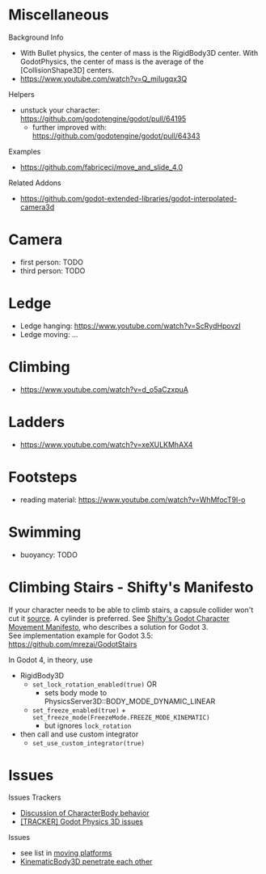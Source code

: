 # Miscellaneous

Background Info
* With Bullet physics, the center of mass is the RigidBody3D center. With GodotPhysics, the center of mass is the average of the [CollisionShape3D] centers.
* https://www.youtube.com/watch?v=Q_miIugqx3Q

Helpers
* unstuck your character: https://github.com/godotengine/godot/pull/64195
  * further improved with: https://github.com/godotengine/godot/pull/64343

Examples
* https://github.com/fabriceci/move_and_slide_4.0

Related Addons
* https://github.com/godot-extended-libraries/godot-interpolated-camera3d


# Camera

* first person: TODO
* third person: TODO


# Ledge

* Ledge hanging: https://www.youtube.com/watch?v=ScRydHpovzI
* Ledge moving: …


# Climbing

* https://www.youtube.com/watch?v=d_o5aCzxpuA


# Ladders

* https://www.youtube.com/watch?v=xeXULKMhAX4


# Footsteps

* reading material: https://www.youtube.com/watch?v=WhMfocT9l-o


# Swimming

* buoyancy: TODO


# Climbing Stairs - Shifty's Manifesto

If your character needs to be able to climb stairs, a capsule collider won't cut it [source](https://github.com/godotengine/godot-proposals/issues/2751). A cylinder is preferred. See [Shifty's Godot Character Movement Manifesto](character_controller_by_shifty.md), who describes a solution for Godot 3.  
See implementation example for Godot 3.5: https://github.com/mrezai/GodotStairs

In Godot 4, in theory, use
* RigidBody3D
    * `set_lock_rotation_enabled(true)` OR
        * sets body mode to PhysicsServer3D::BODY_MODE_DYNAMIC_LINEAR
    * `set_freeze_enabled(true)` + `set_freeze_mode(FreezeMode.FREEZE_MODE_KINEMATIC)`
        * but ignores `lock_rotation`
* then call and use custom integrator
    * `set_use_custom_integrator(true)`


# Issues

Issues Trackers
* [Discussion of CharacterBody behavior](https://github.com/godotengine/godot/issues/50732)
* [[TRACKER] Godot Physics 3D issues](https://github.com/godotengine/godot/issues/45333)

Issues
* see list in [moving platforms](moving_platforms.md)
* [KinematicBody3D penetrate each other](https://github.com/godotengine/godot-proposals/issues/2332)
